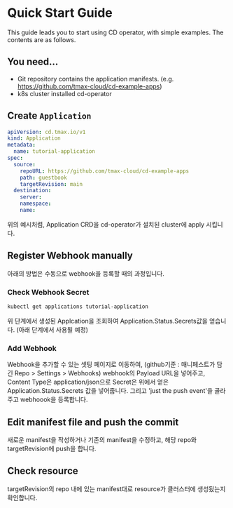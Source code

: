 # Quick Start Guide

This guide leads you to start using CD operator, with simple examples.
The contents are as follows.

## You need...
- Git repository contains the application manifests. (e.g. https://github.com/tmax-cloud/cd-example-apps)
- k8s cluster installed cd-operator

## Create `Application`
```yaml
apiVersion: cd.tmax.io/v1
kind: Application
metadata:
  name: tutorial-application
spec:
  source:
    repoURL: https://github.com/tmax-cloud/cd-example-apps
    path: guestbook
    targetRevision: main
  destination:
    server:
    namespace:
    name:

```
위의 예시처럼, Application CRD을 cd-operator가 설치된 cluster에 apply 시킵니다.
## Register Webhook manually
아래의 방법은 수동으로 webhook을 등록할 때의 과정입니다.
### Check Webhook Secret
```bash
kubectl get applications tutorial-application
```
위 단계에서 생성된 Applcation을 조회하여 Application.Status.Secrets값을 얻습니다. (아래 단계에서 사용될 예정)
### Add Webhook
Webhook을 추가할 수 있는 셋팅 페이지로 이동하여,
(github기준 : 매니페스트가 담긴 Repo > Settings > Webhooks)
webhook의 Payload URL을 넣어주고,
Content Type은 application/json으로 
Secret은 위에서 얻은 Application.Status.Secrets 값을 넣어줍니다. 
그리고 'just the push event'을 골라주고 webhoook을 등록합니다. 

## Edit manifest file and push the commit
새로운 manifest을 작성하거나 기존의 manifest을 수정하고, 해당 repo와 targetRevision에 push을 합니다. 

## Check resource 
targetRevision의 repo 내에 있는  manifest대로 resource가 클러스터에 생성됬는지 확인합니다.  
